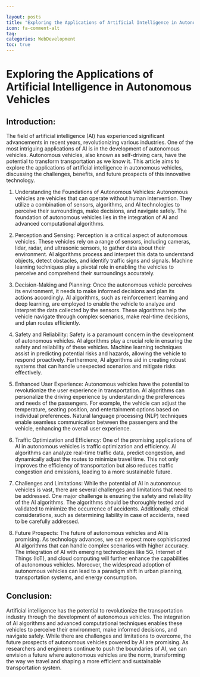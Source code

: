 ```yaml
---

layout: posts
title: "Exploring the Applications of Artificial Intelligence in Autonomous Vehicles"
icon: fa-comment-alt
tag:      
categories: WebDevelopment
toc: true
---
```




# Exploring the Applications of Artificial Intelligence in Autonomous Vehicles

## Introduction:
The field of artificial intelligence (AI) has experienced significant advancements in recent years, revolutionizing various industries. One of the most intriguing applications of AI is in the development of autonomous vehicles. Autonomous vehicles, also known as self-driving cars, have the potential to transform transportation as we know it. This article aims to explore the applications of artificial intelligence in autonomous vehicles, discussing the challenges, benefits, and future prospects of this innovative technology.

1. Understanding the Foundations of Autonomous Vehicles:
Autonomous vehicles are vehicles that can operate without human intervention. They utilize a combination of sensors, algorithms, and AI technologies to perceive their surroundings, make decisions, and navigate safely. The foundation of autonomous vehicles lies in the integration of AI and advanced computational algorithms.

2. Perception and Sensing:
Perception is a critical aspect of autonomous vehicles. These vehicles rely on a range of sensors, including cameras, lidar, radar, and ultrasonic sensors, to gather data about their environment. AI algorithms process and interpret this data to understand objects, detect obstacles, and identify traffic signs and signals. Machine learning techniques play a pivotal role in enabling the vehicles to perceive and comprehend their surroundings accurately.

3. Decision-Making and Planning:
Once the autonomous vehicle perceives its environment, it needs to make informed decisions and plan its actions accordingly. AI algorithms, such as reinforcement learning and deep learning, are employed to enable the vehicle to analyze and interpret the data collected by the sensors. These algorithms help the vehicle navigate through complex scenarios, make real-time decisions, and plan routes efficiently.

4. Safety and Reliability:
Safety is a paramount concern in the development of autonomous vehicles. AI algorithms play a crucial role in ensuring the safety and reliability of these vehicles. Machine learning techniques assist in predicting potential risks and hazards, allowing the vehicle to respond proactively. Furthermore, AI algorithms aid in creating robust systems that can handle unexpected scenarios and mitigate risks effectively.

5. Enhanced User Experience:
Autonomous vehicles have the potential to revolutionize the user experience in transportation. AI algorithms can personalize the driving experience by understanding the preferences and needs of the passengers. For example, the vehicle can adjust the temperature, seating position, and entertainment options based on individual preferences. Natural language processing (NLP) techniques enable seamless communication between the passengers and the vehicle, enhancing the overall user experience.

6. Traffic Optimization and Efficiency:
One of the promising applications of AI in autonomous vehicles is traffic optimization and efficiency. AI algorithms can analyze real-time traffic data, predict congestion, and dynamically adjust the routes to minimize travel time. This not only improves the efficiency of transportation but also reduces traffic congestion and emissions, leading to a more sustainable future.

7. Challenges and Limitations:
While the potential of AI in autonomous vehicles is vast, there are several challenges and limitations that need to be addressed. One major challenge is ensuring the safety and reliability of the AI algorithms. The algorithms should be thoroughly tested and validated to minimize the occurrence of accidents. Additionally, ethical considerations, such as determining liability in case of accidents, need to be carefully addressed.

8. Future Prospects:
The future of autonomous vehicles and AI is promising. As technology advances, we can expect more sophisticated AI algorithms that can handle complex scenarios with higher accuracy. The integration of AI with emerging technologies like 5G, Internet of Things (IoT), and cloud computing will further enhance the capabilities of autonomous vehicles. Moreover, the widespread adoption of autonomous vehicles can lead to a paradigm shift in urban planning, transportation systems, and energy consumption.

## Conclusion:
Artificial intelligence has the potential to revolutionize the transportation industry through the development of autonomous vehicles. The integration of AI algorithms and advanced computational techniques enables these vehicles to perceive their environment, make informed decisions, and navigate safely. While there are challenges and limitations to overcome, the future prospects of autonomous vehicles powered by AI are promising. As researchers and engineers continue to push the boundaries of AI, we can envision a future where autonomous vehicles are the norm, transforming the way we travel and shaping a more efficient and sustainable transportation system.